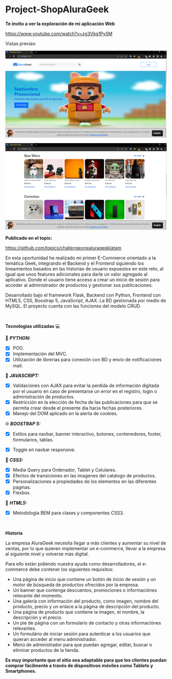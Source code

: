 # Project-ShopAluraGeek

**Te invito a ver la exploración de mi aplicación Web**

https://www.youtube.com/watch?v=zg3Vkg1Py5M


Vistas previas:

![](https://raw.githubusercontent.com/jcardonamde/Project-ShopAluraGeek/main/tienda/app/static/imgs/Visual1.png)

![](https://raw.githubusercontent.com/jcardonamde/Project-ShopAluraGeek/main/tienda/app/static/imgs/Visual2.png)


**Publicado en el topic:**

https://github.com/topics/challengeonealurageeklatam

En esta oportunidad he realizado mi primer E-Commerce orientado a la temática Geek, integrando el Backend y el Frontend siguiendo los lineamientos basados en las historias de usuario expuestos en este reto, al igual que unos features adicionales para darle un valor agregado al aplicativo. Donde el usuario tiene acceso a crear un inicio de sesión para acceder al administrador de productos y gestionar sus publicaciones.

Desarrollado bajo el framework Flask, Backend con Python, Frontend con HTML5, CSS, Boostrap 5, JavaScript, AJAX. La BD gestionada por medio de MySQL. El proyecto cuenta con las funciones del modelo CRUD.


<br>

**Tecnologías utilizadas** 💻



:snake:
***PYTHON:***

- [x] POO.
- [x] Implementación del MVC.
- [x] Utilización de librerias para conexión con BD y envio de notificaciones mail.

:leopard:
***JAVASCRIPT:***

- [x] Validaciones con AJAX para evitar la perdida de información digitada por el usuario en caso de presentarse un error en el registro, login o administración de productos.
- [x] Restricción en la elección de fecha de las publicaciones para que se permita crear desde el presente dia hacia fechas posteriores.
- [x] Manejo del DOM aplicado en la alerta de cookies.

:globe_with_meridians:
***BOOSTRAP 5:***

- [x] Estilos para navbar, banner interactivo, botones, contenedores, footer, formularios, tablas.
- [x] Toggle en navbar responsive.


:art: ***CSS3:***

- [x] Media Query para Ordenador, Tablet y Celulares.
- [x] Efectos de transiciones en las imagenes del catalogo de productos.
- [x] Personalizaciones a propiedades de los elementos en las diferentes paginas.
- [x] Flexbox.

:wrench:
***HTML5:***

- [x] Metodología BEM para clases  y componentes CSS3.


<br>

**Historia**

La empresa AluraGeek necesita llegar a más clientes y aumentar su nivel de ventas, por lo que quieren implementar un e-commerce, llevar a la empresa al siguiente nivel y volverse más digital.

Para ello están pidiendo nuestra ayuda como desarrolladores, el e-commerce debe contener los siguientes requisitos:

* Una página de inicio que contiene un botón de inicio de sesión y un motor de búsqueda de productos ofrecidos por la empresa.
* Un banner que contenga descuentos, promociones o informaciónes relevante del momento.
* Una galería con información del producto, como imagen, nombre del producto, precio y un enlace a la página de descripción del producto.
* Una página de producto que contiene la imagen, el nombre, la descripción y el precio.
* Un pie de página con un formulario de contacto y otras informaciónes relevantes.
* Un formulário de iniciar sesión para autenticar a los usuarios que quieran acceder al menu administrador.
* Menú de administrador para que puedan agregar, editar, buscar o eliminar productos de la tienda.

**Es muy importante que el sitio sea adaptable para que los clientes puedan comprar fácilmente a través de dispositivos móviles como Tablets y Smartphones.**
